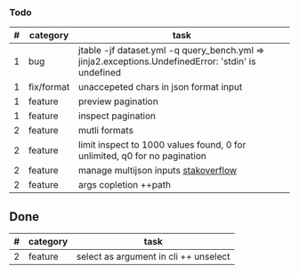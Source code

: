 ### Todo
| #         | category    |   task |
|------------------|-------|--------|
 1 | bug | jtable -jf dataset.yml -q query_bench.yml => jinja2.exceptions.UndefinedError: 'stdin' is undefined
 1 | fix/format | unaccepeted chars in json format input
 1 | feature    | preview pagination
 1 | feature    | inspect pagination
 2 | feature    | mutli formats
 2 | feature    | limit inspect to 1000 values found, 0 for unlimited, q0 for no pagination
 2 | feature    | manage multijson inputs [stakoverflow](https://stackoverflow.com/questions/27907633/w-to-extract-multiple-json-objects-from-one-file)
 2 | feature    | args copletion ++path


## Done
| #         | category    |   task |
|------------------|-------|--------|
 2 | feature    | select as argument in cli ++ unselect